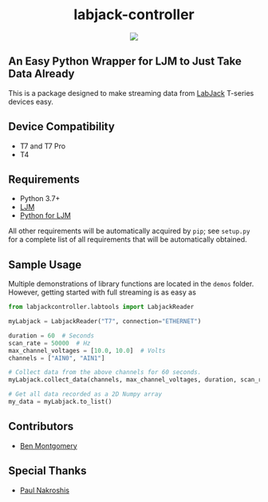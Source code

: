 <h1 align="center">labjack-controller</h1>
<p style="text-align:center"><img src=https://labjack.com/sites/default/files/styles/slideshow/public/T7-Pro_engineering_sshow.jpg?itok=82O0k1DV/></p>

## An Easy Python Wrapper for LJM to Just Take Data Already

This is a package designed to make streaming data from [LabJack](https://labjack.com/) T-series devices easy.
## Device Compatibility

+ T7 and T7 Pro
+ T4

## Requirements

+ Python 3.7+
+ [LJM](https://labjack.com/support/software/installers/ljm)
+ [Python for LJM](https://labjack.com/support/software/installers/ljm)

All other requirements will be automatically acquired by `pip`; see `setup.py` for a complete list of all requirements that will be automatically obtained.

## Sample Usage

Multiple demonstrations of library functions are located in the `demos` folder. However, getting started with full streaming is as easy as

```python
from labjackcontroller.labtools import LabjackReader

myLabjack = LabjackReader("T7", connection="ETHERNET")

duration = 60  # Seconds
scan_rate = 50000  # Hz
max_channel_voltages = [10.0, 10.0]  # Volts
channels = ["AIN0", "AIN1"]

# Collect data from the above channels for 60 seconds.
myLabjack.collect_data(channels, max_channel_voltages, duration, scan_rate)

# Get all data recorded as a 2D Numpy array
my_data = myLabjack.to_list()
```

## Contributors

+ [Ben Montgomery](https://github.com/Nyctanthous)

## Special Thanks

+ [Paul Nakroshis](https://github.com/paulnakroshis)
